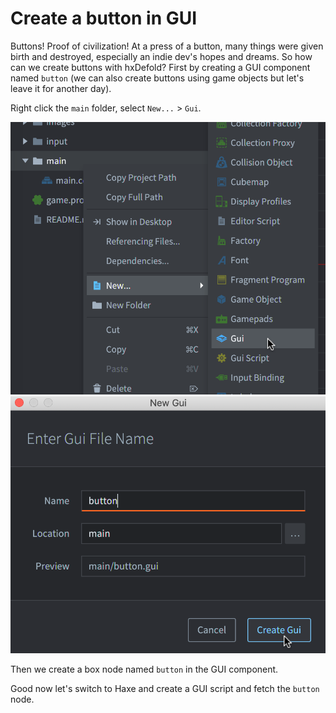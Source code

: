 # Create a button in GUI

Buttons! Proof of civilization! At a press of a button, many things were given birth and destroyed, especially an indie dev's hopes and dreams. So how can we create buttons with hxDefold? First by creating a GUI component named `button` (we can also create buttons using game objects but let's leave it for another day).

Right click the `main` folder, select `New...` > `Gui`. 

![create button.gui - 1](./images/create-button-gui-1.png)
![create button.gui - 2](./images/create-button-gui-2.png)

Then we create a box node named `button` in the GUI component.

Good now let's switch to Haxe and create a GUI script and fetch the `button` node.

